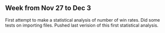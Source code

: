 ## Week from Nov 27 to Dec 3
First attempt to make a statistical analysis of number of win rates. 
Did some tests on importing files. 
Pushed last verision of this first statistical analysis.
